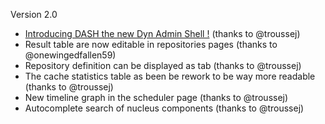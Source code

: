 <p>Version 2.0</p>
<ul>
  <li><a href='https://github.com/jc7447/BetterDynAdmin/wiki/Dash' traget='_blank'>Introducing DASH the new Dyn Admin Shell !</a> (thanks to @troussej)</li>
  <li>Result table are now editable in repositories pages (thanks to @onewingedfallen59)</li>
  <li>Repository definition can be displayed as tab (thanks to @troussej)</li>
  <li>The cache statistics table as been be rework to be way more readable (thanks to @troussej)</li>
  <li>New timeline graph in the scheduler page (thanks to @troussej)</li>
  <li>Autocomplete search of nucleus components (thanks to @troussej)</li>
</ul>
